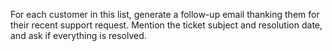 For each customer in this list, generate a follow-up email thanking them for their recent support request. Mention the ticket subject and resolution date, and ask if everything is resolved.
